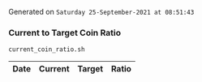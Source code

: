 Generated on `Saturday 25-September-2021 at 08:51:43`

### Current to Target Coin Ratio
`current_coin_ratio.sh`

Date|Current|Target|Ratio
---|---|---|---
